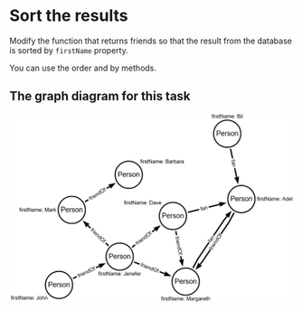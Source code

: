 # Sort the results

Modify the function that returns friends so that the result from the database is sorted by `firstName` property.

<div class="hint">You can use the order and by methods.</div>

## The graph diagram for this task
![Data graph](../resources/dataGraph.png)
